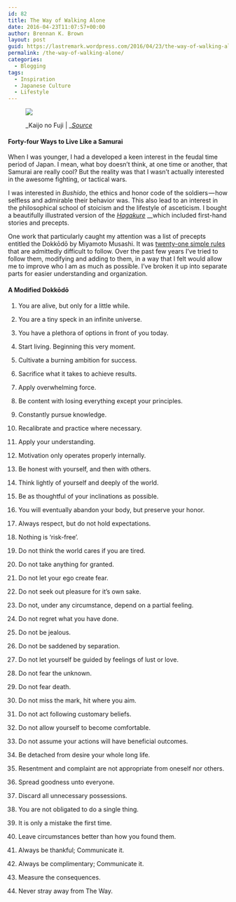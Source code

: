 ```yaml
---
id: 82
title: The Way of Walking Alone
date: 2016-04-23T11:07:57+00:00
author: Brennan K. Brown
layout: post
guid: https://lastremark.wordpress.com/2016/04/23/the-way-of-walking-alone/
permalink: /the-way-of-walking-alone/
categories:
  - Blogging
tags:
  - Inspiration
  - Japanese Culture
  - Lifestyle
---
```


<figure class="wp-caption"> 

<img data-width="1500" data-height="1065" src="https://cdn-images-1.medium.com/max/2560/1*pl9fTlfxyBUAVYmHj_lkkg.jpeg" /> <figcaption class="wp-caption-text">_Kaijo no Fuji | _<a href="https://en.wikipedia.org/wiki/The_Great_Wave_off_Kanagawa#/media/File:Hokusai_100_Ansichten_Kaij%C3%B4_no_Fuji.jpg" target="_blank" rel="noopener noreferrer"><em>Source</em></a></figcaption></figure> 

#### Forty-four Ways to Live Like a Samurai

When I was younger, I had a developed a keen interest in the feudal time period of Japan. I mean, what boy doesn’t think, at one time or another, that Samurai are really cool? But the reality was that I wasn’t actually interested in the awesome fighting, or tactical wars.

I was interested in _Bushido_, the ethics and honor code of the soldiers — how selfless and admirable their behavior was. This also lead to an interest in the philosophical school of stoicism and the lifestyle of asceticism. I bought a beautifully illustrated version of the <a href="http://www.amazon.com/The-Art-Samurai-Yamamoto-Tsunetomos/dp/1844837203" target="_blank" rel="noopener noreferrer"><em>Hagakure</em></a> __which included first-hand stories and precepts.

One work that particularly caught my attention was a list of precepts entitled the Dokkōdō by Miyamoto Musashi. It was <a href="http://www.musashi-miyamoto.com/dokkodo.html" target="_blank" rel="noopener noreferrer">twenty-one simple rules</a> that are admittedly difficult to follow. Over the past few years I’ve tried to follow them, modifying and adding to them, in a way that I felt would allow me to improve who I am as much as possible. I’ve broken it up into separate parts for easier understanding and organization.

#### A Modified Dokkōdō

  1. You are alive, but only for a little while.
  2. You are a tiny speck in an infinite universe.
  3. You have a plethora of options in front of you today.



  1. Start living. Beginning this very moment.
  2. Cultivate a burning ambition for success.
  3. Sacrifice what it takes to achieve results.
  4. Apply overwhelming force.



  1. Be content with losing everything except your principles.
  2. Constantly pursue knowledge.
  3. Recalibrate and practice where necessary.
  4. Apply your understanding.
  5. Motivation only operates properly internally.
  6. Be honest with yourself, and then with others.
  7. Think lightly of yourself and deeply of the world.
  8. Be as thoughtful of your inclinations as possible.
  9. You will eventually abandon your body, but preserve your honor.
 10. Always respect, but do not hold expectations.
 11. Nothing is ‘risk-free’.



  1. Do not think the world cares if you are tired.
  2. Do not take anything for granted.
  3. Do not let your ego create fear.
  4. Do not seek out pleasure for it’s own sake.
  5. Do not, under any circumstance, depend on a partial feeling.
  6. Do not regret what you have done.
  7. Do not be jealous.
  8. Do not be saddened by separation.
  9. Do not let yourself be guided by feelings of lust or love.
 10. Do not fear the unknown.
 11. Do not fear death.
 12. Do not miss the mark, hit where you aim.
 13. Do not act following customary beliefs.
 14. Do not allow yourself to become comfortable.
 15. Do not assume your actions will have beneficial outcomes.



  1. Be detached from desire your whole long life.
  2. Resentment and complaint are not appropriate from oneself nor others.
  3. Spread goodness unto everyone.
  4. Discard all unnecessary possessions.
  5. You are not obligated to do a single thing.
  6. It is only a mistake the first time.
  7. Leave circumstances better than how you found them.
  8. Always be thankful; Communicate it.
  9. Always be complimentary; Communicate it.



  1. Measure the consequences.
  2. Never stray away from The Way.